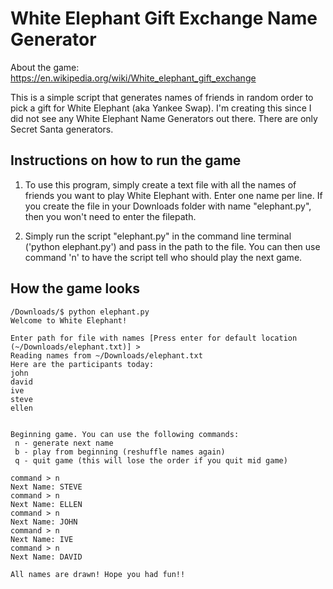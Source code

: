 # White Elephant Gift Exchange Name Generator
About the game: https://en.wikipedia.org/wiki/White_elephant_gift_exchange

This is a simple script that generates names of friends in random order to pick a gift for White Elephant (aka Yankee Swap). I'm creating this since I did not see any White Elephant Name Generators out there. There are only Secret Santa generators. 


## Instructions on how to run the game

1. To use this program, simply create a text file with all the names of friends you want to play White Elephant with. Enter one name per line. If you create the file in your Downloads folder with name "elephant.py", then you won't need to enter the filepath. 

2. Simply run the script "elephant.py" in the command line terminal ('python elephant.py') and pass in the path to the file. You can then use command 'n' to have the script tell who should play the next game. 


## How the game looks

```
/Downloads/$ python elephant.py 
Welcome to White Elephant! 

Enter path for file with names [Press enter for default location (~/Downloads/elephant.txt)] > 
Reading names from ~/Downloads/elephant.txt
Here are the participants today: 
john
david
ive
steve
ellen


Beginning game. You can use the following commands:
 n - generate next name 
 b - play from beginning (reshuffle names again) 
 q - quit game (this will lose the order if you quit mid game)

command > n
Next Name: STEVE
command > n
Next Name: ELLEN
command > n
Next Name: JOHN
command > n
Next Name: IVE
command > n
Next Name: DAVID

All names are drawn! Hope you had fun!!
```